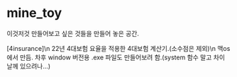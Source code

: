 # mine_toy

이것저것 만들어보고 싶은 것들을 만들어 놓은 공간.

[4insurance]\n
22년 4대보험 요율을 적용한 4대보험 계산기.(소수점은 제외)\n
맥os에서 만듬. 차후 window 버전용 .exe 파일도 만들어보려 함.(system 함수 말고 차이날께 있으려나...)

